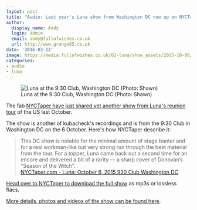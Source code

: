 ```yaml
---
layout: post
title: "Audio: Last year's Luna show from Washington DC now up on NYCTaper"
author:
  display_name: Andy
  login: admin
  email: andy@fullofwishes.co.uk
  url: http://www.grange85.co.uk
date: '2016-03-12'
image: https://media.fullofwishes.co.uk/02-luna/show_assets/2015-10-06/2015-10-06-luna-930-washingtondc-shawn-01.jpg
categories:
- audio
- luna
---
```

<figure class="caption aligncenter"><img src="https://media.fullofwishes.co.uk/02-luna/show_assets/2015-10-06/2015-10-06-luna-930-washingtondc-shawn-01.jpg" alt="Luna at the 9:30 Club, Washington DC (Photo: Shawn)" /><figcaption class="caption-text">Luna at the 9:30 Club, Washington DC (Photo: Shawn)</figcaption></figure>

<p class="lead">The fab <a href="http://www.nyctaper.com/2016/03/luna-october-6-2015-930-club-washington-dc/">NYCTaper have just shared yet another show from Luna's reunion tour</a> of the US last October.</p>
<p>The show is another of kubacheck's recordings and is from the 9:30 Club in Washington DC on the 6 October. Here's how NYCTaper describe it:</p>
<blockquote>This DC show is notable for the minimal amount of stage banter and for a real workman-like but very strong run through the best material from the tour. For a topper, Luna came back out a second time for an encore and delivered a bit of a rarity — a sharp cover of Donovan’s "Season of the Witch".
<footer><a href="http://www.nyctaper.com/2016/03/luna-october-6-2015-930-club-washington-dc/">NYCTaper.com - Luna: October 6, 2015 930 Club Washington DC</a></footer></blockquote>
<p><a href="http://www.nyctaper.com/2016/03/luna-october-6-2015-930-club-washington-dc/">Head over to NYCTaper to download the full show</a> as mp3s or lossless flacs.</p>
<p><a href="/database/luna/shows/2015/2015-10-06-luna-930-club-washington-dc-usa/">More details, photos and videos of the show can be found here</a>.</p>


